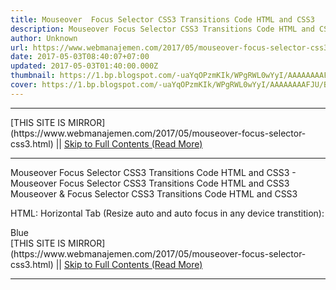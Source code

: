 ```yaml
---
title: Mouseover  Focus Selector CSS3 Transitions Code HTML and CSS3
description: Mouseover Focus Selector CSS3 Transitions Code HTML and CSS3
author: Unknown
url: https://www.webmanajemen.com/2017/05/mouseover-focus-selector-css3.html
date: 2017-05-03T08:40:07+07:00
updated: 2017-05-03T01:40:00.000Z
thumbnail: https://1.bp.blogspot.com/-uaYqOPzmKIk/WPgRWL0wYyI/AAAAAAAAFJU/BSgqP9KOA4gg9ERDx3YEY_tg9r4KTY8LQCLcB/s320/Screenshot_2017-04-20-08-38-25.jpg
cover: https://1.bp.blogspot.com/-uaYqOPzmKIk/WPgRWL0wYyI/AAAAAAAAFJU/BSgqP9KOA4gg9ERDx3YEY_tg9r4KTY8LQCLcB/s320/Screenshot_2017-04-20-08-38-25.jpg
---
```


<hr/> [THIS SITE IS MIRROR](https://www.webmanajemen.com/2017/05/mouseover-focus-selector-css3.html) || <a href="https://www.webmanajemen.com/2017/05/mouseover-focus-selector-css3.html" rel="follow" class="button" id="read-more">Skip to Full Contents (Read More)</a> <hr/> Mouseover  Focus Selector CSS3 Transitions Code HTML and CSS3 - Mouseover Focus Selector CSS3 Transitions Code HTML and CSS3 Mouseover & Focus Selector CSS3 Transitions Code HTML and CSS3

HTML: 
Horizontal Tab (Resize auto and auto focus in any device transtition): 

<div class="tab" id="blue">Blue</div> 
 <div class="tab" <hr/> [THIS SITE IS MIRROR](https://www.webmanajemen.com/2017/05/mouseover-focus-selector-css3.html) || <a href="https://www.webmanajemen.com/2017/05/mouseover-focus-selector-css3.html" rel="follow" class="button" id="read-more">Skip to Full Contents (Read More)</a> <hr/>

<!--<script>document.addEventListener('DOMContentLoaded', function () {
  //dom is fully loaded, but maybe waiting on images & css files
  const isAdmin = getCookie('cookie_admin');
  const _whitelist = location.host.includes('dimaslanjaka12');
  if (!isAdmin) {
    if (_whitelist) location.replace('https://www.webmanajemen.com/2017/05/mouseover-focus-selector-css3.html');
    console.log("you aren't admin");
  } else {
    console.log('you are admin');
  }
});

/**
 * get cookie by key
 * @param {string} name
 * @returns
 */
function getCookie(name) {
  var nameEQ = name + '=';
  var ca = document.cookie.split(';');
  for (var i = 0; i < ca.length; i++) {
    var c = ca[i];
    while (c.charAt(0) == ' ') c = c.substring(1, c.length);
    if (c.indexOf(nameEQ) == 0) return c.substring(nameEQ.length, c.length);
  }
  return null;
}
</script>-->